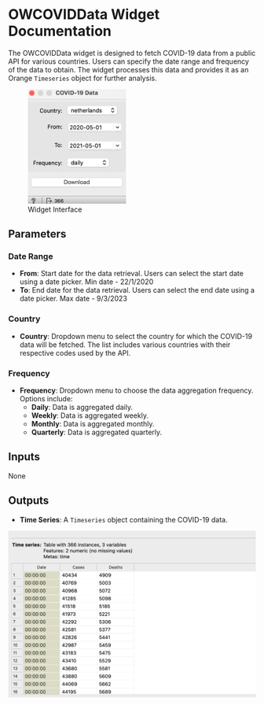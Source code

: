 # OWCOVIDData Widget Documentation

The OWCOVIDData widget is designed to fetch COVID-19 data from a public API for various countries. Users can specify the date range and frequency of the data to obtain. The widget processes this data and provides it as an Orange `Timeseries` object for further analysis.

<figure>
  <img src="images/sankarsh-widgets/apiData/api4.png" alt="api" width="200"/>
  <figcaption>Widget Interface</figcaption>
</figure>


## Parameters

### Date Range
- **From**: Start date for the data retrieval. Users can select the start date using a date picker. Min date - 22/1/2020
- **To**: End date for the data retrieval. Users can select the end date using a date picker. Max date - 9/3/2023

### Country
- **Country**: Dropdown menu to select the country for which the COVID-19 data will be fetched. The list includes various countries with their respective codes used by the API.

### Frequency
- **Frequency**: Dropdown menu to choose the data aggregation frequency. Options include:
  - **Daily**: Data is aggregated daily.
  - **Weekly**: Data is aggregated weekly.
  - **Monthly**: Data is aggregated monthly.
  - **Quarterly**: Data is aggregated quarterly.

## Inputs
None

## Outputs
- **Time Series**: A `Timeseries` object containing the COVID-19 data.

![](../images/sankarsh-widgets/apiData/api3.png)
